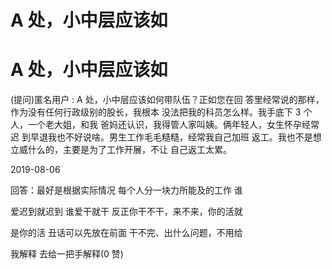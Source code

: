 # A 处，小中层应该如

# A 处，小中层应该如

(提问)匿名用户 : A 处，小中层应该如何带队伍？正如您在回 答里经常说的那样，作为没有任何行政级别的股长，我根本 没法把我的科员怎么样。我手底下 3 个人，一个老大姐，和我 爸妈还认识，我得管人家叫姨。俩年轻人，女生怀孕经常迟 到早退我也不好说啥。男生工作毛毛糙糙，经常我自己加班 返工。我也不是想立威什么的，主要是为了工作开展，不让 自己返工太累。

2019-08-06

回答：最好是根据实际情况 每个人分一块力所能及的工作 谁

爱迟到就迟到 谁爱干就干 反正你干不干，来不来，你的活就

是你的活 丑话可以先放在前面 干不完、出什么问题，不用给

我解释 去给一把手解释(0 赞)